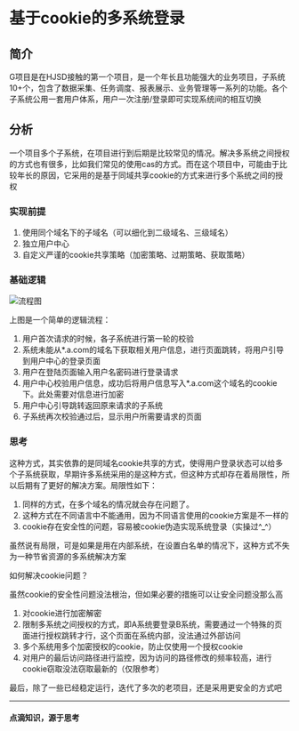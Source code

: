 # 基于cookie的多系统登录


## 简介

G项目是在HJSD接触的第一个项目，是一个年长且功能强大的业务项目，子系统10+个，包含了数据采集、任务调度、报表展示、业务管理等一系列的功能。各个子系统公用一套用户体系，用户一次注册/登录即可实现系统间的相互切换

## 分析

一个项目多个子系统，在项目进行到后期是比较常见的情况。解决多系统之间授权的方式也有很多，比如我们常见的使用cas的方式。而在这个项目中，可能由于比较年长的原因，它采用的是基于同域共享cookie的方式来进行多个系统之间的授权

### 实现前提

1. 使用同个域名下的子域名（可以细化到二级域名、三级域名）
2. 独立用户中心
3. 自定义严谨的cookie共享策略（加密策略、过期策略、获取策略）


### 基础逻辑

![流程图](http://image.e65535.com/github/cookie-sso.jpg)


上图是一个简单的逻辑流程：

1. 用户首次请求的时候，各子系统进行第一轮的校验
2. 系统未能从*.a.com的域名下获取相关用户信息，进行页面跳转，将用户引导到用户中心的登录页面
3. 用户在登陆页面输入用户名密码进行登录请求
4. 用户中心校验用户信息，成功后将用户信息写入*.a.com这个域名的cookie下。此处需要对信息进行加密
5. 用户中心引导跳转返回原来请求的子系统
6. 子系统再次校验通过后，显示用户所需要请求的页面

### 思考

这种方式，其实依靠的是同域名cookie共享的方式，使得用户登录状态可以给多个子系统获取，早期许多系统采用的是这种方式，但这种方式却存在着局限性，所以后期有了更好的解决方案。局限性如下：

1. 同样的方式，在多个域名的情况就会存在问题了。
2. 这种方式在不同语言中不能通用，因为不同语言使用的cookie方案是不一样的
3. cookie存在安全性的问题，容易被cookie伪造实现系统登录（实操过^_^）

虽然说有局限，可是如果是用在内部系统，在设置白名单的情况下，这种方式不失为一种节省资源的多系统解决方案


如何解决cookie问题？

虽然cookie的安全性问题没法根治，但如果必要的措施可以让安全问题没那么高

1. 对cookie进行加密解密
2. 限制多系统之间授权的方式，即A系统要登录B系统，需要通过一个特殊的页面进行授权跳转才行，这个页面在系统内部，没法通过外部访问
3. 多个系统用多个加密授权的cookie，防止仅使用一个授权cookie
4. 对用户的最后访问路径进行监控，因为访问的路径修改的频率较高，进行cookie窃取没法窃取最新的（仅限参考）

最后，除了一些已经稳定运行，迭代了多次的老项目，还是采用更安全的方式吧

---

#### 点滴知识，源于思考

